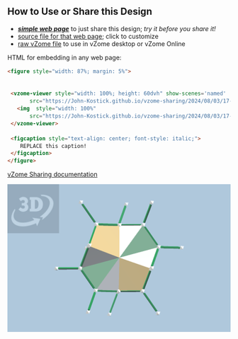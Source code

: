 
## How to Use or Share this Design

 - [***simple web page***](<https://John-Kostick.github.io/vzome-sharing/2024/08/03/17-12-31-Triamond-Cells/>) to just share this design; *try it before you share it!*
 - [source file for that web page](<https://github.com/John-Kostick/vzome-sharing/edit/main/2024/08/03/17-12-31-Triamond-Cells/index.md>); click to customize
 - [raw vZome file](<https://raw.githubusercontent.com/John-Kostick/vzome-sharing/main/2024/08/03/17-12-31-Triamond-Cells/Triamond-Cells.vZome>) to use in vZome desktop or vZome Online
 
 HTML for embedding in any web page:
 ```html
<figure style="width: 87%; margin: 5%">
  
  
  <vzome-viewer style="width: 100%; height: 60dvh" show-scenes='named'
        src="https://John-Kostick.github.io/vzome-sharing/2024/08/03/17-12-31-Triamond-Cells/Triamond-Cells.vZome" >
    <img  style="width: 100%"
        src="https://John-Kostick.github.io/vzome-sharing/2024/08/03/17-12-31-Triamond-Cells/Triamond-Cells.png" >
  </vzome-viewer>

  <figcaption style="text-align: center; font-style: italic;">
     REPLACE this caption!
  </figcaption>
</figure>

 ```

[vZome Sharing documentation](https://vzome.github.io/vzome/sharing.html#how-it-works)

![Image](<Triamond-Cells.png>)

